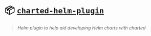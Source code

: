 # 📦 [`charted-helm-plugin`](https://charts.noelware.org/docs/helm-plugin/latest)
> *Helm plugin to help aid developing Helm charts with charted*
